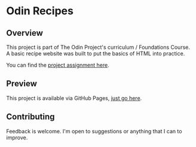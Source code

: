 # Odin Recipes

## Overview

This project is part of The Odin Project's curriculum / Foundations Course. A basic recipe website was built to put the basics of HTML into practice.

You can find the [project assignment here](https://www.theodinproject.com/lessons/foundations-recipes).

## Preview

This project is available via GitHub Pages, [just go here](https://jsklcodes.github.io/odin-recipes/).

## Contributing

Feedback is welcome. I'm open to suggestions or anything that I can to improve.
